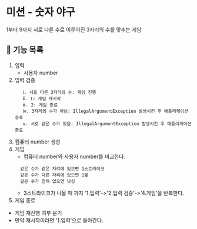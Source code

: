 # 미션 - 숫자 야구
1부터 9까지 서로 다른 수로 이루어진 3자리의 수를 맞추는 게임

## 🚀 기능 목록

1. 입력
   - 사용자 number
2. 입력 검증
   ```
      ⅰ. 서로 다른 3자리의 수: 게임 진행
      ⅱ. 1: 게임 재시작
      ⅲ. 2: 게임 종료
      ⅳ. 3자리의 수가 아님: IllegalArgumentException 발생시킨 후 애플리케이션 종료
      ⅴ. 서로 같은 수가 있음: IllegalArgumentException 발생시킨 후 애플리케이션 종료
      ```
3. 컴퓨터 number 생성
4. 게임
   - 컴퓨터 number와 사용자 number를 비교한다. 
   ```
     같은 수가 같은 자리에 있으면 1스트라이크
     같은 수가 다른 자리에 있으면 1볼
     같은 수가 전혀 없으면 낫싱
   ```
   - 3스트라이크가 나올 때 까지 '1.입력'->'2.입력 검증'->'4.게임'을 반복한다.
5. 게임 종료
  - 게임 재진행 여부 묻기
  - 만약 재시작이라면 '1.입력'으로 돌아간다.